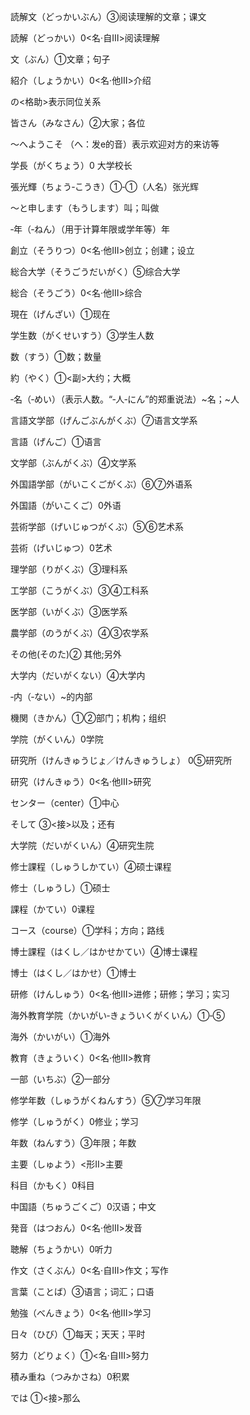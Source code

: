 読解文（どっかいぶん）③阅读理解的文章；课文

読解（どっかい）0<名·自Ⅲ>阅读理解

文（ぶん）①文章；句子

紹介（しょうかい）0<名·他Ⅲ>介绍

の<格助>表示同位关系

皆さん（みなさん）②大家；各位

～へようこそ （へ：发e的音）表示欢迎对方的来访等

学長（がくちょう）0 大学校长

張光輝（ちょう‐こうき）①‐①（人名）张光辉

～と申します（もうします）叫；叫做

‐年（‐ねん）（用于计算年限或学年等）年

創立（そうりつ）0<名·他Ⅲ>创立；创建；设立

総合大学（そうごうだいがく）⑤综合大学

総合（そうごう）0<名·他Ⅲ>综合

現在（げんざい）①现在

学生数（がくせいすう）③学生人数

数（すう）①数；数量

約（やく）①<副>大约；大概

‐名（‐めい）（表示人数。“‐人‐にん”的郑重说法）~名；~人

言語文学部（げんごぶんがくぶ）⑦语言文学系

言語（げんご）①语言

文学部（ぶんがくぶ）④文学系

外国語学部（がいこくごがくぶ）⑥⑦外语系

外国語（がいこくご）0外语

芸術学部（げいじゅつがくぶ）⑤⑥艺术系

芸術（げいじゅつ）0艺术

理学部（りがくぶ）③理科系

工学部（こうがくぶ）③④工科系

医学部（いがくぶ）③医学系

農学部（のうがくぶ）④③农学系

その他(そのた)②  其他;另外

大学内（だいがくない）④大学内

‐内（‐ない）~的内部

機関（きかん）①②部门；机构；组织

学院（がくいん）0学院

研究所（けんきゅうじょ／けんきゅうしょ） 0⑤研究所

研究（けんきゅう）0<名·他Ⅲ>研究

センター（center）①中心

そして ③<接>以及；还有

大学院（だいがくいん）④研究生院

修士課程（しゅうしかてい）④硕士课程

修士（しゅうし）①硕士

課程（かてい）0课程

コース（course）①学科；方向；路线

博士課程（はくし／はかせかてい）④博士课程

博士（はくし／はかせ）①博士

研修（けんしゅう）0<名·他Ⅲ>进修；研修；学习；实习

海外教育学院（かいがい‐きょういくがくいん）①‐⑤

海外（かいがい）①海外

教育（きょういく）0<名·他Ⅲ>教育

一部（いちぶ）②一部分

修学年数（しゅうがくねんすう）⑤⑦学习年限

修学（しゅうがく）0修业；学习

年数（ねんすう）③年限；年数

主要（しゅよう）<形Ⅱ>主要

科目（かもく）0科目

中国語（ちゅうごくご）0汉语；中文

発音（はつおん）0<名·他Ⅲ>发音

聴解（ちょうかい）0听力

作文（さくぶん）0<名·自Ⅲ>作文；写作

言葉（ことば）③语言；词汇；口语

勉強（べんきょう）0<名·他Ⅲ>学习

日々（ひび）①每天；天天；平时

努力（どりょく）①<名·自Ⅲ>努力

積み重ね（つみかさね）0积累

では ①<接>那么

